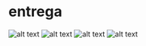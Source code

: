 # entrega
![alt text](captura-11am "Logo")
![alt text](primera-captura "foto 1")
![alt text](segunda-captura "foto 2")
![alt text](tercera-captura "foto 3")
